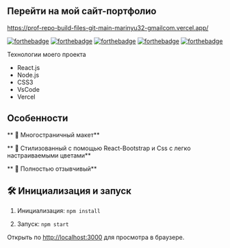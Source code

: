 ## Перейти на мой сайт-портфолио
https://prof-repo-build-files-git-main-marinyu32-gmailcom.vercel.app/


<center>

[![forthebadge](https://forthebadge.com/images/badges/built-with-love.svg)](https://forthebadge.com)
[![forthebadge](https://forthebadge.com/images/badges/made-with-javascript.svg)](https://forthebadge.com)
[![forthebadge](https://forthebadge.com/images/badges/uses-html.svg)](https://forthebadge.com)
[![forthebadge](https://forthebadge.com/images/badges/uses-css.svg)](https://forthebadge.com)
[![forthebadge](https://forthebadge.com/images/badges/uses-git.svg)](https://forthebadge.com)  

</center>

Технологии моего проекта

- React.js
- Node.js
- CSS3
- VsCode
- Vercel

## Особенности

** 📖 Многостраничный макет**

** 🎨 Стилизованный с помощью React-Bootstrap и Css с легко настраиваемыми цветами**

** 📱 Полностью отзывчивый**


## 🛠 Инициализация и запуск

1. Инициализация: `npm install`

2. Запуск: `npm start`


Открыть по [http://localhost:3000](http://localhost:3000) для просмотра в браузере.

